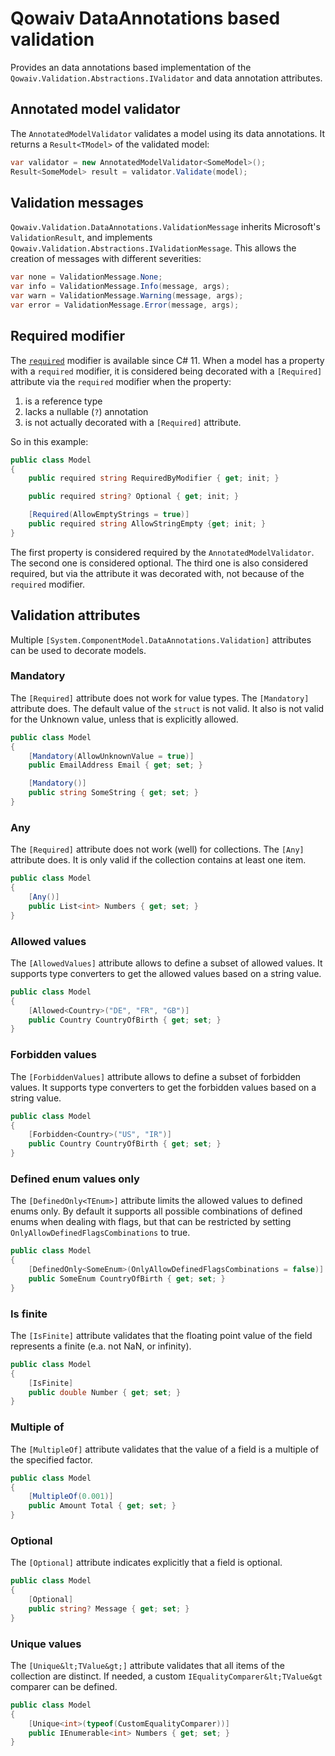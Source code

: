 # Qowaiv DataAnnotations based validation
Provides an data annotations based implementation of the `Qowaiv.Validation.Abstractions.IValidator`
and data annotation attributes.

## Annotated model validator
The `AnnotatedModelValidator` validates a model using its data annotations.
It returns a `Result<TModel>` of the validated model:

``` C#
var validator = new AnnotatedModelValidator<SomeModel>();
Result<SomeModel> result = validator.Validate(model);
```

## Validation messages
`Qowaiv.Validation.DataAnnotations.ValidationMessage` inherits Microsoft's
`ValidationResult`, and implements `Qowaiv.Validation.Abstractions.IValidationMessage`.
This allows the creation of messages with different severities:

``` C#
var none = ValidationMessage.None;
var info = ValidationMessage.Info(message, args);
var warn = ValidationMessage.Warning(message, args);
var error = ValidationMessage.Error(message, args);
```

## Required modifier
The [`required`](https://learn.microsoft.com/en-us/dotnet/csharp/language-reference/keywords/required) modifier is available since C# 11.
When a model has a property with a `required` modifier, it is considered being
decorated with a `[Required]` attribute via the `required` modifier when the
property:
1. is a reference type
2. lacks a nullable (`?`) annotation
3. is not actually decorated with a `[Required]` attribute.

So in this example:

``` C#
public class Model
{
    public required string RequiredByModifier { get; init; }

    public required string? Optional { get; init; }

    [Required(AllowEmptyStrings = true)]
    public required string AllowStringEmpty {get; init; }
}
```

The first property is considered required by the `AnnotatedModelValidator`. The
second one is considered optional. The third one is also considered required,
but via the attribute it was decorated with, not because of the `required` modifier.

## Validation attributes
Multiple `[System.ComponentModel.DataAnnotations.Validation]` attributes can be
used to decorate models.

### Mandatory
The `[Required]` attribute does not work for value types. The `[Mandatory]`
attribute does. The default value of the `struct` is not valid. It also is not
valid for the Unknown value, unless that is explicitly allowed.

``` C#
public class Model
{
    [Mandatory(AllowUnknownValue = true)]
    public EmailAddress Email { get; set; }

    [Mandatory()]
    public string SomeString { get; set; }
}
```

### Any
The `[Required]` attribute does not work (well) for collections. The `[Any]`
attribute does. It is only valid if the collection contains at least one item.

``` C#
public class Model
{
    [Any()]
    public List<int> Numbers { get; set; }
}
```

### Allowed values
The `[AllowedValues]` attribute allows to define a subset of allowed values. It
supports type converters to get the allowed values based on a string value.

``` C#
public class Model
{
    [Allowed<Country>("DE", "FR", "GB")]
    public Country CountryOfBirth { get; set; }
}
```

### Forbidden values
The `[ForbiddenValues]` attribute allows to define a subset of forbidden values. It
supports type converters to get the forbidden values based on a string value.

``` C#
public class Model
{
    [Forbidden<Country>("US", "IR")]
    public Country CountryOfBirth { get; set; }
}
```

### Defined enum values only
The `[DefinedOnly<TEnum>]` attribute limits the allowed values to defined
enums only. By default it supports all possible combinations of defined enums 
when dealing with flags, but that can be restricted by setting 
`OnlyAllowDefinedFlagsCombinations` to true.

``` C#
public class Model
{
    [DefinedOnly<SomeEnum>(OnlyAllowDefinedFlagsCombinations = false)]
    public SomeEnum CountryOfBirth { get; set; }
}
```

### Is finite
The `[IsFinite]` attribute validates that the floating point value of the field
represents a finite (e.a. not NaN, or infinity).

``` C#
public class Model
{
    [IsFinite]
    public double Number { get; set; }
}
```

### Multiple of
The `[MultipleOf]` attribute validates that the value of a field is a multiple
of the specified factor.

``` C#
public class Model
{
    [MultipleOf(0.001)]
    public Amount Total { get; set; }
}
```
### Optional 
The `[Optional]` attribute indicates explicitly that a field is optional.

``` C#
public class Model
{
    [Optional]
    public string? Message { get; set; }
}
```

### Unique values
The `[Unique&lt;TValue&gt;]` attribute validates that all items of the collection are
distinct. If needed, a custom `IEqualityComparer&lt;TValue&gt` comparer can be defined.

``` C#
public class Model
{
    [Unique<int>(typeof(CustomEqualityComparer))]
    public IEnumerable<int> Numbers { get; set; }
}
```
